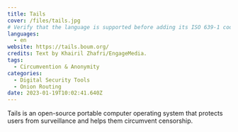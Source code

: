 ```yaml
---
title: Tails
cover: /files/tails.jpg
# Verify that the language is supported before adding its ISO 639-1 code here. without the country code, i.e. ms instead of ms_MY.
languages:
  - en
website: https://tails.boum.org/
credits: Text by Khairil Zhafri/EngageMedia.
tags:
  - Circumvention & Anonymity
categories:
  - Digital Security Tools
  - Onion Routing
date: 2023-01-19T10:02:41.640Z
---
```

Tails is an open-source portable computer operating system that protects users from surveillance and helps them circumvent censorship.